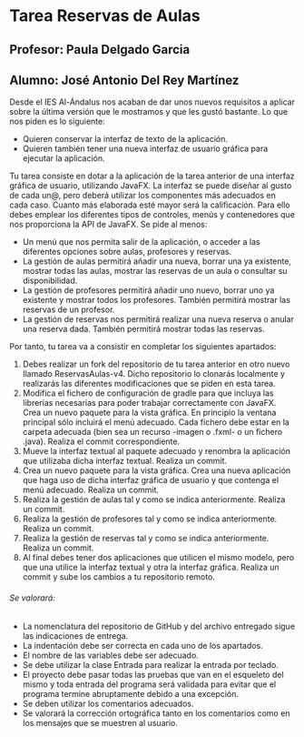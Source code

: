 # Tarea Reservas de Aulas
## Profesor: Paula Delgado Garcia
## Alumno: José Antonio Del Rey Martínez

Desde el IES Al-Ándalus nos acaban de dar unos nuevos requisitos a aplicar sobre la última versión que le mostramos y que les gustó bastante. Lo que nos piden es lo siguiente:

- Quieren conservar la interfaz de texto de la aplicación.
- Quieren también tener una nueva interfaz de usuario gráfica para ejecutar la aplicación.

Tu tarea consiste en dotar a la aplicación de la tarea anterior de una interfaz gráfica de usuario, utilizando JavaFX. La interfaz se puede diseñar al gusto de cada un@, pero deberá utilizar los componentes más adecuados en cada caso. Cuanto más elaborada esté mayor será la calificación. Para ello debes emplear los diferentes tipos de controles, menús y contenedores que nos proporciona la API de JavaFX. Se pide al menos:

- Un menú que nos permita salir de la aplicación, o acceder a las diferentes opciones sobre aulas, profesores y reservas.
- La gestión de aulas permitirá añadir una nueva, borrar una ya existente, mostrar todas las aulas, mostrar las reservas de un aula o consultar su disponibilidad.
- La gestión de profesores permitirá añadir uno nuevo, borrar uno ya existente y mostrar todos los profesores. También permitirá mostrar las reservas de un profesor.
- La gestión de reservas nos permitirá realizar una nueva reserva o anular una reserva dada. También permitirá mostrar todas las reservas.

Por tanto, tu tarea va a consistir en completar los siguientes apartados:

1. Debes realizar un fork del repositorio de tu tarea anterior en otro nuevo llamado ReservasAulas-v4. Dicho repositorio lo clonarás localmente y realizarás las diferentes modificaciones que se piden en esta tarea.
2. Modifica el fichero de configuración de gradle para que incluya las librerías necesarias para poder trabajar correctamente con JavaFX. Crea un nuevo paquete para la vista gráfica. En principio la ventana principal sólo incluirá el menú adecuado. Cada fichero debe estar en la carpeta adecuada (bien sea un recurso -imagen o .fxml- o un fichero .java). Realiza el commit correspondiente.
3. Mueve la interfaz textual al paquete adecuado y renombra la aplicación que utilizaba dicha interfaz textual. Realiza un commit.
4. Crea un nuevo paquete para la vista gráfica. Crea una nueva aplicación que haga uso de dicha interfaz gráfica de usuario y que contenga el menú adecuado. Realiza un commit.
5. Realiza la gestión de aulas tal y como se indica anteriormente. Realiza un commit.
6. Realiza la gestión de profesores tal y como se indica anteriormente. Realiza un commit.
7. Realiza la gestión de reservas tal y como se indica anteriormente. Realiza un commit.
8. Al final debes tener dos aplicaciones que utilicen el mismo modelo, pero que una utilice la interfaz textual y otra la interfaz gráfica. Realiza un commit y sube los cambios a tu repositorio remoto.

###### Se valorará:

- La nomenclatura del repositorio de GitHub y del archivo entregado sigue las indicaciones de entrega.
- La indentación debe ser correcta en cada uno de los apartados.
- El nombre de las variables debe ser adecuado.
- Se debe utilizar la clase Entrada para realizar la entrada por teclado.
- El proyecto debe pasar todas las pruebas que van en el esqueleto del mismo y toda entrada del programa será validada para evitar que el programa termine abruptamente debido a una excepción.
- Se deben utilizar los comentarios adecuados.
- Se valorará la corrección ortográfica tanto en los comentarios como en los mensajes que se muestren al usuario.